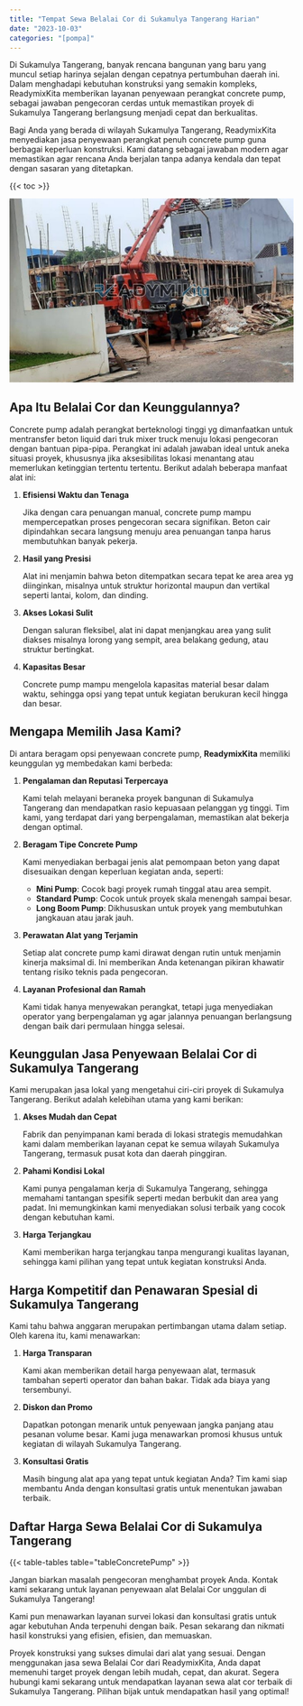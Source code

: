 ```yaml
---
title: "Tempat Sewa Belalai Cor di Sukamulya Tangerang Harian"
date: "2023-10-03"
categories: "[pompa]"
---
```


Di Sukamulya Tangerang, banyak rencana bangunan yang baru yang muncul setiap harinya sejalan dengan cepatnya pertumbuhan daerah ini. Dalam menghadapi kebutuhan konstruksi yang semakin kompleks, ReadymixKita memberikan layanan penyewaan perangkat concrete pump, sebagai jawaban pengecoran cerdas untuk memastikan proyek di Sukamulya Tangerang berlangsung menjadi cepat dan berkualitas.

Bagi Anda yang berada di wilayah Sukamulya Tangerang, ReadymixKita menyediakan jasa penyewaan perangkat penuh concrete pump guna berbagai keperluan konstruksi. Kami datang sebagai jawaban modern agar memastikan agar rencana Anda berjalan tanpa adanya kendala dan tepat dengan sasaran yang ditetapkan.

{{< toc >}}

![Tempat Sewa Belalai Cor di Sukamulya Tangerang Harian](/images/pompa/sewa-pompa-15.jpg)

## Apa Itu Belalai Cor dan Keunggulannya?

Concrete pump adalah perangkat berteknologi tinggi yg dimanfaatkan untuk mentransfer beton liquid dari truk mixer truck menuju lokasi pengecoran dengan bantuan pipa-pipa. Perangkat ini adalah jawaban ideal untuk aneka situasi proyek, khususnya jika aksesibilitas lokasi menantang atau memerlukan ketinggian tertentu tertentu. Berikut adalah beberapa manfaat alat ini:

1. **Efisiensi Waktu dan Tenaga**

   Jika dengan cara penuangan manual, concrete pump mampu mempercepatkan proses pengecoran secara signifikan. Beton cair dipindahkan secara langsung menuju area penuangan tanpa harus membutuhkan banyak pekerja.

2. **Hasil yang Presisi**

   Alat ini menjamin bahwa beton ditempatkan secara tepat ke area area yg diinginkan, misalnya untuk struktur horizontal maupun dan vertikal seperti lantai, kolom, dan dinding.

3. **Akses Lokasi Sulit**

   Dengan saluran fleksibel, alat ini dapat menjangkau area yang sulit diakses misalnya lorong yang sempit, area belakang gedung, atau struktur bertingkat.

4. **Kapasitas Besar**

   Concrete pump mampu mengelola kapasitas material besar dalam waktu, sehingga opsi yang tepat untuk kegiatan berukuran kecil hingga dan besar.

## Mengapa Memilih Jasa Kami?

Di antara beragam opsi penyewaan concrete pump, **ReadymixKita** memiliki keunggulan yg membedakan kami berbeda:

1. **Pengalaman dan Reputasi Terpercaya**

   Kami telah melayani beraneka proyek bangunan di Sukamulya Tangerang dan mendapatkan rasio kepuasaan pelanggan yg tinggi. Tim kami, yang terdapat dari yang berpengalaman, memastikan alat bekerja dengan optimal.

2. **Beragam Tipe Concrete Pump**

   Kami menyediakan berbagai jenis alat pemompaan beton yang dapat disesuaikan dengan keperluan kegiatan anda, seperti:
   - **Mini Pump**: Cocok bagi proyek rumah tinggal atau area sempit.
   - **Standard Pump**: Cocok untuk proyek skala menengah sampai besar.
   - **Long Boom Pump**: Dikhususkan untuk proyek yang membutuhkan jangkauan atau jarak jauh.

3. **Perawatan Alat yang Terjamin**

   Setiap alat concrete pump kami dirawat dengan rutin untuk menjamin kinerja maksimal di. Ini memberikan Anda ketenangan pikiran khawatir tentang risiko teknis pada pengecoran.

4. **Layanan Profesional dan Ramah**

   Kami tidak hanya menyewakan perangkat, tetapi juga menyediakan operator yang berpengalaman yg agar jalannya penuangan berlangsung dengan baik dari permulaan hingga selesai.

## Keunggulan Jasa Penyewaan Belalai Cor di Sukamulya Tangerang

Kami merupakan jasa lokal yang mengetahui ciri-ciri proyek di Sukamulya Tangerang. Berikut adalah kelebihan utama yang kami berikan:

1. **Akses Mudah dan Cepat**

   Fabrik dan penyimpanan kami berada di lokasi strategis memudahkan kami dalam memberikan layanan cepat ke semua wilayah Sukamulya Tangerang, termasuk pusat kota dan daerah pinggiran.

2. **Pahami Kondisi Lokal**

   Kami punya pengalaman kerja di Sukamulya Tangerang, sehingga memahami tantangan spesifik seperti medan berbukit dan area yang padat. Ini memungkinkan kami menyediakan solusi terbaik yang cocok dengan kebutuhan kami.

3. **Harga Terjangkau**

   Kami memberikan harga terjangkau tanpa mengurangi kualitas layanan, sehingga kami pilihan yang tepat untuk kegiatan konstruksi Anda.

## Harga Kompetitif dan Penawaran Spesial di Sukamulya Tangerang

Kami tahu bahwa anggaran merupakan pertimbangan utama dalam setiap. Oleh karena itu, kami menawarkan:

1. **Harga Transparan**

   Kami akan memberikan detail harga penyewaan alat, termasuk tambahan seperti operator dan bahan bakar. Tidak ada biaya yang tersembunyi.

2. **Diskon dan Promo**

   Dapatkan potongan menarik untuk penyewaan jangka panjang atau pesanan volume besar. Kami juga menawarkan promosi khusus untuk kegiatan di wilayah Sukamulya Tangerang.

3. **Konsultasi Gratis**

   Masih bingung alat apa yang tepat untuk kegiatan Anda? Tim kami siap membantu Anda dengan konsultasi gratis untuk menentukan jawaban terbaik.

## Daftar Harga Sewa Belalai Cor di Sukamulya Tangerang

{{< table-tables table="tableConcretePump" >}}

Jangan biarkan masalah pengecoran menghambat proyek Anda. Kontak kami sekarang untuk layanan penyewaan alat Belalai Cor unggulan di Sukamulya Tangerang!

Kami pun menawarkan layanan survei lokasi dan konsultasi gratis untuk agar kebutuhan Anda terpenuhi dengan baik. Pesan sekarang dan nikmati hasil konstruksi yang efisien, efisien, dan memuaskan.

Proyek konstruksi yang sukses dimulai dari alat yang sesuai. Dengan menggunakan jasa sewa Belalai Cor dari ReadymixKita, Anda dapat memenuhi target proyek dengan lebih mudah, cepat, dan akurat. Segera hubungi kami sekarang untuk mendapatkan layanan sewa alat cor terbaik di Sukamulya Tangerang. Pilihan bijak untuk mendapatkan hasil yang optimal!